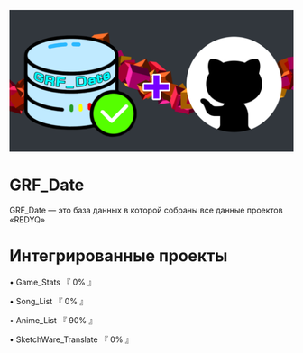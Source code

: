 <p align="center">
    <img src="https://github.com/REDYQ/GRF_Date/blob/a215de5b8b9c902e4fd252cad74e34224de47918/icon.png" alt="GRF_Date Project + GitHub"/>
</p>

# GRF_Date
GRF_Date — это база данных в которой собраны все данные проектов «REDYQ»

# Интегрированные проекты
• Game_Stats  『 0% 』

• Song_List  『 0% 』

• Anime_List  『 90% 』

• SketchWare_Translate  『 0% 』

